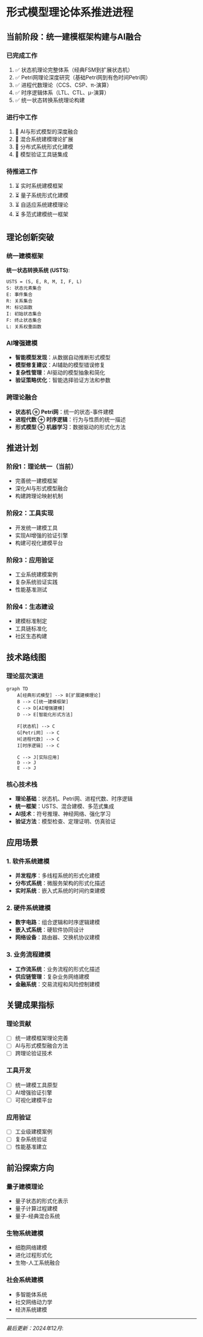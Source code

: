 # 形式模型理论体系推进进程

## 当前阶段：统一建模框架构建与AI融合

### 已完成工作

1. ✅ 状态机理论完整体系（经典FSM到扩展状态机）
2. ✅ Petri网理论深度研究（基础Petri网到有色时间Petri网）
3. ✅ 进程代数理论（CCS、CSP、π-演算）
4. ✅ 时序逻辑体系（LTL、CTL、μ-演算）
5. ✅ 统一状态转换系统理论构建

### 进行中工作

1. 🔄 AI与形式模型的深度融合
2. 🔄 混合系统建模理论扩展
3. 🔄 分布式系统形式化建模
4. 🔄 模型验证工具链集成

### 待推进工作

1. ⏳ 实时系统建模框架
2. ⏳ 量子系统形式化建模
3. ⏳ 自适应系统建模理论
4. ⏳ 多范式建模统一框架

## 理论创新突破

### 统一建模框架

**统一状态转换系统 (USTS)**:

```text
USTS = (S, E, R, M, I, F, L)
S: 状态元素集合
E: 事件集合  
R: 关系集合
M: 标记函数
I: 初始状态集合
F: 终止状态集合
L: 关系权重函数
```

### AI增强建模

- **智能模型发现**：从数据自动推断形式模型
- **模型修复建议**：AI辅助的模型错误修复
- **复杂性管理**：AI驱动的模型抽象和简化
- **验证策略优化**：智能选择验证方法和参数

### 跨理论融合

- **状态机 ⊕ Petri网**：统一的状态-事件建模
- **进程代数 ⊕ 时序逻辑**：行为与性质的统一描述
- **形式模型 ⊕ 机器学习**：数据驱动的形式化方法

## 推进计划

### 阶段1：理论统一（当前）

- 完善统一建模框架
- 深化AI与形式模型融合
- 构建跨理论映射机制

### 阶段2：工具实现

- 开发统一建模工具
- 实现AI增强的验证引擎
- 构建可视化建模平台

### 阶段3：应用验证

- 工业系统建模案例
- 复杂系统验证实践
- 性能基准测试

### 阶段4：生态建设

- 建模标准制定
- 工具链标准化
- 社区生态构建

## 技术路线图

### 理论层次演进

```mermaid
graph TD
    A[经典形式模型] --> B[扩展建模理论]
    B --> C[统一建模框架]
    C --> D[AI增强建模]
    D --> E[智能化形式方法]
    
    F[状态机] --> C
    G[Petri网] --> C
    H[进程代数] --> C
    I[时序逻辑] --> C
    
    C --> J[实际应用]
    D --> J
    E --> J
```

### 核心技术栈

- **理论基础**：状态机、Petri网、进程代数、时序逻辑
- **统一框架**：USTS、混合建模、多范式集成
- **AI技术**：符号推理、神经网络、强化学习
- **验证方法**：模型检查、定理证明、仿真验证

## 应用场景

### 1. 软件系统建模

- **并发程序**：多线程系统的形式化建模
- **分布式系统**：微服务架构的形式化描述
- **实时系统**：嵌入式系统的时间约束建模

### 2. 硬件系统建模

- **数字电路**：组合逻辑和时序逻辑建模
- **嵌入式系统**：硬软件协同设计
- **网络设备**：路由器、交换机协议建模

### 3. 业务流程建模

- **工作流系统**：业务流程的形式化描述
- **供应链管理**：复杂业务网络建模
- **金融系统**：交易流程和风险控制建模

## 关键成果指标

### 理论贡献

- [ ] 统一建模框架理论完善
- [ ] AI与形式模型融合方法
- [ ] 跨理论验证技术

### 工具开发

- [ ] 统一建模工具原型
- [ ] AI增强验证引擎
- [ ] 可视化建模平台

### 应用验证

- [ ] 工业级建模案例
- [ ] 复杂系统验证
- [ ] 性能基准建立

## 前沿探索方向

### 量子建模理论

- 量子状态的形式化表示
- 量子计算过程建模
- 量子-经典混合系统

### 生物系统建模

- 细胞网络建模
- 进化过程形式化
- 生物-人工系统融合

### 社会系统建模

- 多智能体系统
- 社交网络动力学
- 经济系统建模

---
*最后更新：2024年12月*:
